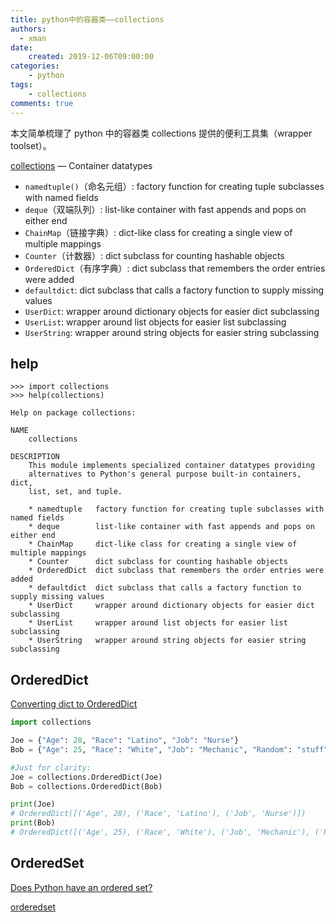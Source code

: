 ```yaml
---
title: python中的容器类——collections
authors:
  - xman
date:
    created: 2019-12-06T09:00:00
categories:
    - python
tags:
    - collections
comments: true
---
```


本文简单梳理了 python 中的容器类 collections 提供的便利工具集（wrapper toolset）。

<!-- more -->

[collections](https://docs.python.org/3/library/collections.html) — Container datatypes

- `namedtuple()`（命名元组）: factory function for creating tuple subclasses with named fields  
- `deque`（双端队列）: list-like container with fast appends and pops on either end  
- `ChainMap`（链接字典）: dict-like class for creating a single view of multiple mappings  
- `Counter`（计数器）: dict subclass for counting hashable objects  
- `OrderedDict`（有序字典）: dict subclass that remembers the order entries were added  
- `defaultdict`: dict subclass that calls a factory function to supply missing values  
- `UserDict`: wrapper around dictionary objects for easier dict subclassing  
- `UserList`: wrapper around list objects for easier list subclassing  
- `UserString`: wrapper around string objects for easier string subclassing  

## help

```Shell
>>> import collections
>>> help(collections)

Help on package collections:

NAME
    collections

DESCRIPTION
    This module implements specialized container datatypes providing
    alternatives to Python's general purpose built-in containers, dict,
    list, set, and tuple.

    * namedtuple   factory function for creating tuple subclasses with named fields
    * deque        list-like container with fast appends and pops on either end
    * ChainMap     dict-like class for creating a single view of multiple mappings
    * Counter      dict subclass for counting hashable objects
    * OrderedDict  dict subclass that remembers the order entries were added
    * defaultdict  dict subclass that calls a factory function to supply missing values
    * UserDict     wrapper around dictionary objects for easier dict subclassing
    * UserList     wrapper around list objects for easier list subclassing
    * UserString   wrapper around string objects for easier string subclassing
```

## OrderedDict

[Converting dict to OrderedDict](https://stackoverflow.com/questions/15711755/converting-dict-to-ordereddict)

```Python
import collections

Joe = {"Age": 28, "Race": "Latino", "Job": "Nurse"}
Bob = {"Age": 25, "Race": "White", "Job": "Mechanic", "Random": "stuff"}

#Just for clarity:
Joe = collections.OrderedDict(Joe)
Bob = collections.OrderedDict(Bob)

print(Joe)
# OrderedDict([('Age', 28), ('Race', 'Latino'), ('Job', 'Nurse')])
print(Bob)
# OrderedDict([('Age', 25), ('Race', 'White'), ('Job', 'Mechanic'), ('Random', 'stuff')])
```

## OrderedSet

[Does Python have an ordered set?](https://stackoverflow.com/questions/1653970/does-python-have-an-ordered-set)

[orderedset](https://pypi.org/project/orderedset/)
